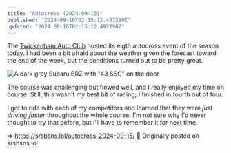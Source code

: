 ```yaml
---
title: "Autocross (2024-09-15)"
published: "2024-09-16T02:15:12.497290Z"
updated: "2024-09-16T02:15:12.497290Z"
---
```


The [Twickenham Auto Club](https://teamtac.org/e107/news.php) hosted its eigth autocross event of the season today. I had been a bit afraid about the weather given the forecast toward the end of the week, but the conditions turned out to be pretty great.

![A dark grey Subaru BRZ with "43 SSC" on the door](https://bear-images.sfo2.cdn.digitaloceanspaces.com/jbowdre/pxl_20240915_192051632-1.jpg)

The course was challenging but flowed well, and I really enjoyed my time on course. Still, this wasn't my best bit of racing; I finished in fourth out of four.

I got to ride with each of my competitors and learned that they were *just driving faster* throughout the whole course. I'm not sure why I'd never thought to try that before, but I'll have to remember it for next time.

=> https://srsbsns.lol/autocross-2024-09-15/ 📡 Originally posted on srsbsns.lol